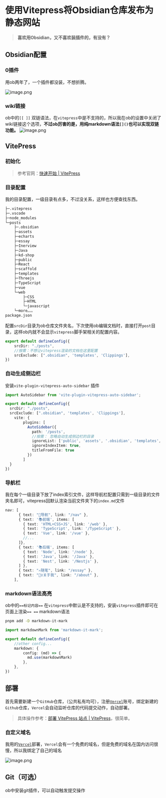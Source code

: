 # 使用Vitepress将Obsidian仓库发布为静态网站

> **喜欢用Obsidian，又不喜欢装插件的，有没有？**
## Obsidian配置

### 0插件

用ob两年了，一个插件都没装，不想折腾。

![image.png](https://s2.loli.net/2024/11/07/dI8a1LjmXRigwKF.png)

### wiki链接
ob中的`[[ ]]` 双链语法，在`vitepress`中是不支持的，所以我在ob的设置中关闭了wiki链接这个选项，**不过ob厉害的是，用纯markdown语法`[]()`也可以实现双链功能。**
![image.png](https://s2.loli.net/2024/11/11/OSQg6lPLAzpwfX1.png)
## VitePress

### 初始化

> 参考官网：[快速开始 | VitePress](https://vitepress.dev/zh/guide/getting-started)
### 目录配置

我的目录配置，一级目录有点多，不过没关系，这样也方便查找东西。

```bash
├─.vitepress
├─.vscode
├─node_modules
└─posts
    ├─.obsidian
    ├─assets
    ├─echarts
    ├─essay
    ├─Inerview
    ├─Java
    ├─kd-shop
    ├─public
    ├─React
    ├─scaffold
    ├─templates
    ├─Threejs
    ├─TypeScript
    ├─vue
    └─web
        ├─CSS
        ├─HTML
        └─javascript
    └─more。。。
package.json
```

配置`srcDir`目录为ob仓库文件夹名，下次使用ob编辑文档时，直接打开`post`目录，这样ob内就不会显示`vitepress`脚手架相关的配置内容。
```ts
export default defineConfig({
	srcDir: "./posts",
	//按需：不想让vitepress渲染的文档在这里配置
	srcExclude: [".obsidian", 'templates', 'Clippings'], 
})
```
### 自动生成侧边栏

安装`vite-plugin-vitepress-auto-sidebar` 插件
 
```ts
import AutoSidebar from 'vite-plugin-vitepress-auto-sidebar';

export default defineConfig({
  srcDir: "./posts",
  srcExclude: [".obsidian", 'templates', 'Clippings'],
	vite: {
	    plugins: [
	      AutoSidebar({
	        path: '/posts', 
	        //按需： 忽略自动生成侧边栏的目录
	        ignoreList: ['public', 'assets', '.obsidian', 'templates', 'Clippings'],
	        ignoreIndexItem: true,
	        titleFromFile: true
	      })
	    ]
  }
})
```

### 导航栏

我在每个一级目录下放了index索引文件，这样导航栏配置只需到一级目录的文件夹名即可，vitepress回默认渲染当前文件夹下的`index.md`文件

```ts
nav: [
      { text: "🚩导航", link: "/nav" },
      { text: '📚前端', items: [
        { text: 'HTML+CSS+JS', link: '/web' },
        { text: 'TypeScript', link: '/TypeScript' },
        { text: 'Vue', link: '/vue' },
	    //...
      ]},
      { text: '📚后端', items: [
        { text: 'Node', link: '/node' },
        { text: 'Java', link: '/Java' },
        { text: 'Nest', link: '/Nestjs' },
      ] },
      { text: "✍随笔", link: "/essay" },
      { text: "🙋‍♀️关于我", link: "/about" },
    ],
```
### markdown语法高亮

ob中的`==标记内容==` 在`vitepress`中默认是不支持的，安装`vitepress`插件即可在页面上渲染`== ==` markdown语法

```bash
pnpm add -D markdown-it-mark
```

```ts
import markdownMark from 'markdown-it-mark';

export default defineConfig({
	//other config...
	markdown: {
	    config: (md) => {
	      md.use(markdownMark)
	    },
	},
})
```

## 部署

首先需要新建一个`GitHub`仓库，（公共私有均可），注册[`Vercel`](https://vercel.com/)账号，绑定新建的`Github`仓库，`Vercel`会自动监听仓库的代码提交动作，自动部署。

> 具体操作参考：[部署 VitePress 站点 | VitePress](https://vitepress.dev/zh/guide/deploy#github-pages)，很简单。

### 自定义域名

我用的[`Vercel`](https://vercel.com/)部署，`Vercel`会有一个免费的域名，但是免费的域名在国内访问很慢，所以我绑定了自己的域名

![image.png](https://s2.loli.net/2024/11/11/teAIM5almLp2CrS.png)

## Git（可选）

ob中安装git插件，可以自动触发提交操作